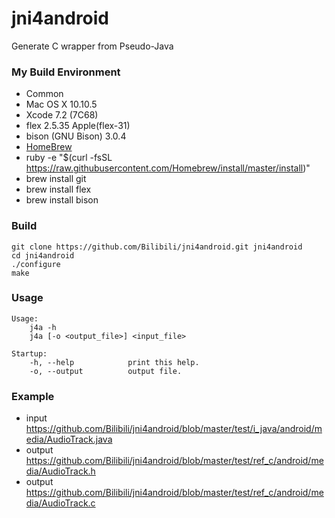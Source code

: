 # jni4android
Generate C wrapper from Pseudo-Java

### My Build Environment
- Common
 - Mac OS X 10.10.5
 - Xcode 7.2 (7C68)
 - flex 2.5.35 Apple(flex-31)
 - bison (GNU Bison) 3.0.4
- [HomeBrew](http://brew.sh)
 - ruby -e "$(curl -fsSL https://raw.githubusercontent.com/Homebrew/install/master/install)"
 - brew install git
 - brew install flex
 - brew install bison

### Build

```
git clone https://github.com/Bilibili/jni4android.git jni4android
cd jni4android
./configure
make
```

### Usage

```
Usage:
    j4a -h
    j4a [-o <output_file>] <input_file>

Startup:
    -h, --help            print this help.
    -o, --output          output file.
```

### Example

- input https://github.com/Bilibili/jni4android/blob/master/test/i_java/android/media/AudioTrack.java
- output https://github.com/Bilibili/jni4android/blob/master/test/ref_c/android/media/AudioTrack.h
- output https://github.com/Bilibili/jni4android/blob/master/test/ref_c/android/media/AudioTrack.c
